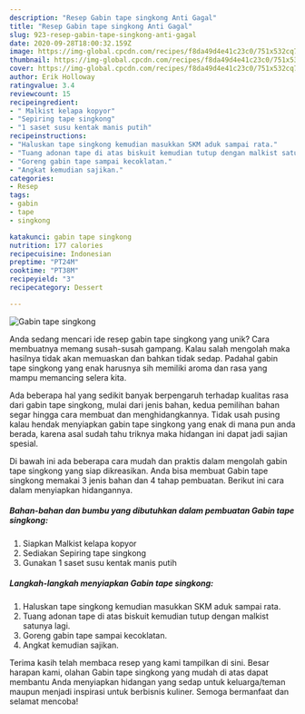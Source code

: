 ```yaml
---
description: "Resep Gabin tape singkong Anti Gagal"
title: "Resep Gabin tape singkong Anti Gagal"
slug: 923-resep-gabin-tape-singkong-anti-gagal
date: 2020-09-28T18:00:32.159Z
image: https://img-global.cpcdn.com/recipes/f8da49d4e41c23c0/751x532cq70/gabin-tape-singkong-foto-resep-utama.jpg
thumbnail: https://img-global.cpcdn.com/recipes/f8da49d4e41c23c0/751x532cq70/gabin-tape-singkong-foto-resep-utama.jpg
cover: https://img-global.cpcdn.com/recipes/f8da49d4e41c23c0/751x532cq70/gabin-tape-singkong-foto-resep-utama.jpg
author: Erik Holloway
ratingvalue: 3.4
reviewcount: 15
recipeingredient:
- " Malkist kelapa kopyor"
- "Sepiring tape singkong"
- "1 saset susu kentak manis putih"
recipeinstructions:
- "Haluskan tape singkong kemudian masukkan SKM aduk sampai rata."
- "Tuang adonan tape di atas biskuit kemudian tutup dengan malkist satunya lagi."
- "Goreng gabin tape sampai kecoklatan."
- "Angkat kemudian sajikan."
categories:
- Resep
tags:
- gabin
- tape
- singkong

katakunci: gabin tape singkong 
nutrition: 177 calories
recipecuisine: Indonesian
preptime: "PT24M"
cooktime: "PT38M"
recipeyield: "3"
recipecategory: Dessert

---
```



![Gabin tape singkong](https://img-global.cpcdn.com/recipes/f8da49d4e41c23c0/751x532cq70/gabin-tape-singkong-foto-resep-utama.jpg)

Anda sedang mencari ide resep gabin tape singkong yang unik? Cara membuatnya memang susah-susah gampang. Kalau salah mengolah maka hasilnya tidak akan memuaskan dan bahkan tidak sedap. Padahal gabin tape singkong yang enak harusnya sih memiliki aroma dan rasa yang mampu memancing selera kita.



Ada beberapa hal yang sedikit banyak berpengaruh terhadap kualitas rasa dari gabin tape singkong, mulai dari jenis bahan, kedua pemilihan bahan segar hingga cara membuat dan menghidangkannya. Tidak usah pusing kalau hendak menyiapkan gabin tape singkong yang enak di mana pun anda berada, karena asal sudah tahu triknya maka hidangan ini dapat jadi sajian spesial.


Di bawah ini ada beberapa cara mudah dan praktis dalam mengolah gabin tape singkong yang siap dikreasikan. Anda bisa membuat Gabin tape singkong memakai 3 jenis bahan dan 4 tahap pembuatan. Berikut ini cara dalam menyiapkan hidangannya.

<!--inarticleads1-->

##### Bahan-bahan dan bumbu yang dibutuhkan dalam pembuatan Gabin tape singkong:

1. Siapkan  Malkist kelapa kopyor
1. Sediakan Sepiring tape singkong
1. Gunakan 1 saset susu kentak manis putih




<!--inarticleads2-->

##### Langkah-langkah menyiapkan Gabin tape singkong:

1. Haluskan tape singkong kemudian masukkan SKM aduk sampai rata.
1. Tuang adonan tape di atas biskuit kemudian tutup dengan malkist satunya lagi.
1. Goreng gabin tape sampai kecoklatan.
1. Angkat kemudian sajikan.




Terima kasih telah membaca resep yang kami tampilkan di sini. Besar harapan kami, olahan Gabin tape singkong yang mudah di atas dapat membantu Anda menyiapkan hidangan yang sedap untuk keluarga/teman maupun menjadi inspirasi untuk berbisnis kuliner. Semoga bermanfaat dan selamat mencoba!
